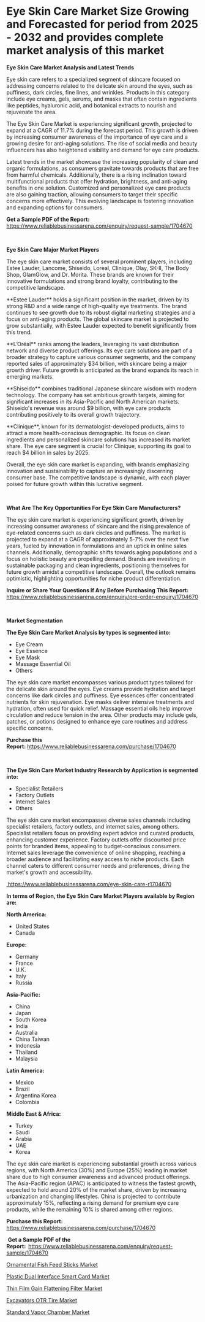 <p><h1>Eye Skin Care Market Size Growing and Forecasted for period from 2025 - 2032 and provides complete market analysis of this market</h1></p><p><strong>Eye Skin Care Market Analysis and Latest Trends</strong></p>
<p><p>Eye skin care refers to a specialized segment of skincare focused on addressing concerns related to the delicate skin around the eyes, such as puffiness, dark circles, fine lines, and wrinkles. Products in this category include eye creams, gels, serums, and masks that often contain ingredients like peptides, hyaluronic acid, and botanical extracts to nourish and rejuvenate the area.</p><p>The Eye Skin Care Market is experiencing significant growth, projected to expand at a CAGR of 11.7% during the forecast period. This growth is driven by increasing consumer awareness of the importance of eye care and a growing desire for anti-aging solutions. The rise of social media and beauty influencers has also heightened visibility and demand for eye care products.</p><p>Latest trends in the market showcase the increasing popularity of clean and organic formulations, as consumers gravitate towards products that are free from harmful chemicals. Additionally, there is a rising inclination toward multifunctional products that offer hydration, brightness, and anti-aging benefits in one solution. Customized and personalized eye care products are also gaining traction, allowing consumers to target their specific concerns more effectively. This evolving landscape is fostering innovation and expanding options for consumers.</p></p>
<p><strong>Get a Sample PDF of the Report:&nbsp;</strong> <a href="https://www.reliablebusinessarena.com/enquiry/request-sample/1704670?utm_campaign=2106&utm_medium=2&utm_source=Github&utm_content=ia&utm_term=05022025&utm_id=eye-skin-care">https://www.reliablebusinessarena.com/enquiry/request-sample/1704670</a></p>
<p>&nbsp;</p>
<p><strong>Eye Skin Care Major Market Players</strong></p>
<p><p>The eye skin care market consists of several prominent players, including Estee Lauder, Lancome, Shiseido, Loreal, Clinique, Olay, SK-II, The Body Shop, GlamGlow, and Dr. Morita. These brands are known for their innovative formulations and strong brand loyalty, contributing to the competitive landscape.</p><p>**Estee Lauder** holds a significant position in the market, driven by its strong R&D and a wide range of high-quality eye treatments. The brand continues to see growth due to its robust digital marketing strategies and a focus on anti-aging products. The global skincare market is projected to grow substantially, with Estee Lauder expected to benefit significantly from this trend.</p><p>**L’Oréal** ranks among the leaders, leveraging its vast distribution network and diverse product offerings. Its eye care solutions are part of a broader strategy to capture various consumer segments, and the company reported sales of approximately $34 billion, with skincare being a major growth driver. Future growth is anticipated as the brand expands its reach in emerging markets.</p><p>**Shiseido** combines traditional Japanese skincare wisdom with modern technology. The company has set ambitious growth targets, aiming for significant increases in its Asia-Pacific and North American markets. Shiseido's revenue was around $9 billion, with eye care products contributing positively to its overall growth trajectory.</p><p>**Clinique**, known for its dermatologist-developed products, aims to attract a more health-conscious demographic. Its focus on clean ingredients and personalized skincare solutions has increased its market share. The eye care segment is crucial for Clinique, supporting its goal to reach $4 billion in sales by 2025.</p><p>Overall, the eye skin care market is expanding, with brands emphasizing innovation and sustainability to capture an increasingly discerning consumer base. The competitive landscape is dynamic, with each player poised for future growth within this lucrative segment.</p></p>
<p>&nbsp;</p>
<p><strong>What Are The Key Opportunities For Eye Skin Care Manufacturers?</strong></p>
<p><p>The eye skin care market is experiencing significant growth, driven by increasing consumer awareness of skincare and the rising prevalence of eye-related concerns such as dark circles and puffiness. The market is projected to expand at a CAGR of approximately 5-7% over the next five years, fueled by innovation in formulations and an uptick in online sales channels. Additionally, demographic shifts towards aging populations and a focus on holistic beauty are propelling demand. Brands are investing in sustainable packaging and clean ingredients, positioning themselves for future growth amidst a competitive landscape. Overall, the outlook remains optimistic, highlighting opportunities for niche product differentiation.</p></p>
<p><strong>Inquire or Share Your Questions If Any Before Purchasing This Report:</strong> <a href="https://www.reliablebusinessarena.com/enquiry/pre-order-enquiry/1704670?utm_campaign=2106&utm_medium=2&utm_source=Github&utm_content=ia&utm_term=05022025&utm_id=eye-skin-care">https://www.reliablebusinessarena.com/enquiry/pre-order-enquiry/1704670</a></p>
<p>&nbsp;</p>
<p><strong>Market Segmentation</strong></p>
<p><strong>The Eye Skin Care Market Analysis by types is segmented into:</strong></p>
<p><ul><li>Eye Cream</li><li>Eye Essence</li><li>Eye Mask</li><li>Massage Essential Oil</li><li>Others</li></ul></p>
<p><p>The eye skin care market encompasses various product types tailored for the delicate skin around the eyes. Eye creams provide hydration and target concerns like dark circles and puffiness. Eye essences offer concentrated nutrients for skin rejuvenation. Eye masks deliver intensive treatments and hydration, often used for quick relief. Massage essential oils help improve circulation and reduce tension in the area. Other products may include gels, patches, or potions designed to enhance eye care routines and address specific concerns.</p></p>
<p><strong>Purchase this Report:&nbsp;</strong><a href="https://www.reliablebusinessarena.com/purchase/1704670?utm_campaign=2106&utm_medium=2&utm_source=Github&utm_content=ia&utm_term=05022025&utm_id=eye-skin-care">https://www.reliablebusinessarena.com/purchase/1704670</a></p>
<p>&nbsp;</p>
<p><strong>The Eye Skin Care Market Industry Research by Application is segmented into:</strong></p>
<p><ul><li>Specialist Retailers</li><li>Factory Outlets</li><li>Internet Sales</li><li>Others</li></ul></p>
<p><p>The eye skin care market encompasses diverse sales channels including specialist retailers, factory outlets, and internet sales, among others. Specialist retailers focus on providing expert advice and curated products, enhancing customer experience. Factory outlets offer discounted price points for branded items, appealing to budget-conscious consumers. Internet sales leverage the convenience of online shopping, reaching a broader audience and facilitating easy access to niche products. Each channel caters to different consumer needs and preferences, driving the market's growth and accessibility.</p></p>
<p><a href="https://www.reliablebusinessarena.com/eye-skin-care-r1704670?utm_campaign=2106&utm_medium=2&utm_source=Github&utm_content=ia&utm_term=05022025&utm_id=eye-skin-care">&nbsp;https://www.reliablebusinessarena.com/eye-skin-care-r1704670</a></p>
<p><strong>In terms of Region, the Eye Skin Care Market Players available by Region are:</strong></p>
<p>
    <p> <strong> North America: </strong>
        <ul>
            <li>United States</li>
            <li>Canada</li>
        </ul>
        </p> 
    <p> <strong> Europe: </strong>
        <ul>
            <li>Germany</li>
            <li>France</li>
            <li>U.K.</li>
            <li>Italy</li>
            <li>Russia</li>
        </ul>
        </p> 
    <p> <strong> Asia-Pacific: </strong>
        <ul>
            <li>China</li>
            <li>Japan</li>
            <li>South Korea</li>
            <li>India</li>
            <li>Australia</li>
            <li>China Taiwan</li>
            <li>Indonesia</li>
            <li>Thailand</li>
            <li>Malaysia</li>
        </ul>
        </p> 
    <p> <strong> Latin America: </strong>
        <ul>
            <li>Mexico</li>
            <li>Brazil</li>
            <li>Argentina Korea</li>
            <li>Colombia</li>
        </ul>
        </p> 
    <p> <strong> Middle East & Africa: </strong>
        <ul>
            <li>Turkey</li>
            <li>Saudi</li>
            <li>Arabia</li>
            <li>UAE</li>
            <li>Korea</li>
        </ul>
    </p>
    </p>
<p><p>The eye skin care market is experiencing substantial growth across various regions, with North America (30%) and Europe (25%) leading in market share due to high consumer awareness and advanced product offerings. The Asia-Pacific region (APAC) is anticipated to witness the fastest growth, expected to hold around 20% of the market share, driven by increasing urbanization and changing lifestyles. China is projected to contribute approximately 15%, reflecting a rising demand for premium eye care products, while the remaining 10% is shared among other regions.</p></p>
<p><strong>Purchase this Report: </strong><a href="https://www.reliablebusinessarena.com/purchase/1704670?utm_campaign=2106&utm_medium=2&utm_source=Github&utm_content=ia&utm_term=05022025&utm_id=eye-skin-care">https://www.reliablebusinessarena.com/purchase/1704670</a></p>
<p>&nbsp;<strong>Get a Sample PDF of the Report:&nbsp;&nbsp;</strong><a href="https://www.reliablebusinessarena.com/enquiry/request-sample/1704670?utm_campaign=2106&utm_medium=2&utm_source=Github&utm_content=ia&utm_term=05022025&utm_id=eye-skin-care">https://www.reliablebusinessarena.com/enquiry/request-sample/1704670</a></p>
<p><strong></strong></p>
<p><p><a href="https://www.linkedin.com/pulse/research-examination-onthe-ornamental-fish-feed-sticks-marketsize-cdxaf?utm_campaign=2106&utm_medium=2&utm_source=Github&utm_content=ia&utm_term=05022025&utm_id=eye-skin-care">Ornamental Fish Feed Sticks Market</a></p><p><a href="https://www.linkedin.com/pulse/thorough-analysis-plastic-dual-interface-smart-card-market-itsindustrys-ku4ff?utm_campaign=2106&utm_medium=2&utm_source=Github&utm_content=ia&utm_term=05022025&utm_id=eye-skin-care">Plastic Dual Interface Smart Card Market</a></p><p><a href="https://www.linkedin.com/pulse/thin-film-gain-flattening-filter-market-overview-size-value-share-26p8f?utm_campaign=2106&utm_medium=2&utm_source=Github&utm_content=ia&utm_term=05022025&utm_id=eye-skin-care">Thin Film Gain Flattening Filter Market</a></p><p><a href="https://www.linkedin.com/pulse/key-insights-excavators-otr-tire-market-stakeholder-perspectives-jftef?utm_campaign=2106&utm_medium=2&utm_source=Github&utm_content=ia&utm_term=05022025&utm_id=eye-skin-care">Excavators OTR Tire Market</a></p><p><a href="https://www.linkedin.com/pulse/standard-vapor-chamber-market-growth-outlook-comprehensive-wsssf?utm_campaign=2106&utm_medium=2&utm_source=Github&utm_content=ia&utm_term=05022025&utm_id=eye-skin-care">Standard Vapor Chamber Market</a></p></p>